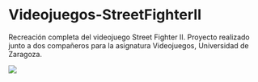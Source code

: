 # Videojuegos-StreetFighterII
Recreación completa del videojuego Street Fighter II. Proyecto realizado junto a dos compañeros para la asignatura Videojuegos, Universidad de Zaragoza.

![](demo.gif)
